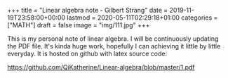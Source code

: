 +++
title = "Linear algebra note - Gilbert Strang"
date = 2019-11-19T23:58:00+00:00
lastmod = 2020-05-11T02:29:18+01:00
categories = ["MATH"]
draft = false
image = "img/111.jpg"
+++

This is my personal note of linear algebra. I will be continuously updating the
PDF file. It's kinda huge work, hopefully I can achieving it little by little
everyday. It is hosted on github with latex source code:

<https://github.com/QiKatherine/Linear-algebra/blob/master/1.pdf>
